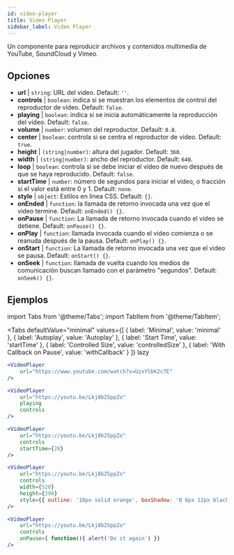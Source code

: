 ```yaml
---
id: video-player
title: Video Player
sidebar_label: Video Player
---
```


Un componente para reproducir archivos y contenidos multimedia de YouTube, SoundCloud y Vimeo.

## Opciones

* __url__ | `string`: URL del video. Default: `''`.
* __controls__ | `boolean`: indica si se muestran los elementos de control del reproductor de vídeo. Default: `false`.
* __playing__ | `boolean`: indica si se inicia automáticamente la reproducción del vídeo. Default: `false`.
* __volume__ | `number`: volumen del reproductor. Default: `0.8`.
* __center__ | `boolean`: controla si se centra el reproductor de vídeo. Default: `true`.
* __height__ | `(string|number)`: altura del jugador. Default: `360`.
* __width__ | `(string|number)`: ancho del reproductor. Default: `640`.
* __loop__ | `boolean`: controla si se debe iniciar el vídeo de nuevo después de que se haya reproducido. Default: `false`.
* __startTime__ | `number`: número de segundos para iniciar el video, o fracción si el valor está entre 0 y 1. Default: `none`.
* __style__ | `object`: Estilos en línea CSS. Default: `{}`.
* __onEnded__ | `function`: la llamada de retorno invocada una vez que el video termine. Default: `onEnded() {}`.
* __onPause__ | `function`: La llamada de retorno invocada cuando el video se detiene. Default: `onPause() {}`.
* __onPlay__ | `function`: llamada invocada cuando el video comienza o se reanuda después de la pausa. Default: `onPlay() {}`.
* __onStart__ | `function`: La llamada de retorno invocada una vez que el video se pausa. Default: `onStart() {}`.
* __onSeek__ | `function`: llamada de vuelta cuando los medios de comunicación buscan llamado con el parámetro "segundos". Default: `onSeek() {}`.


## Ejemplos

import Tabs from '@theme/Tabs';
import TabItem from '@theme/TabItem';

<Tabs
    defaultValue="minimal"
    values={[
        { label: 'Minimal', value: 'minimal' },
        { label: 'Autoplay', value: 'Autoplay' },
        { label: 'Start Time', value: 'startTime' },
        { label: 'Controlled Size', value: 'controlledSize' },
        { label: 'With Callback on Pause', value: 'withCallback' }
    ]}
    lazy
>
<TabItem value="minimal">

```jsx live
<VideoPlayer
    url="https://www.youtube.com/watch?v=UzxYlbK2c7E"
/>
```

</TabItem>

<TabItem value="withStyle">

```jsx live
<VideoPlayer
    url="https://youtu.be/Lkj8b25ppZo"
    playing
    controls
/>
```
</TabItem>

<TabItem value="startTime">

```jsx live
<VideoPlayer
    url="https://youtu.be/Lkj8b25ppZo"
    controls
    startTime={28}
/>
```
</TabItem>


<TabItem value="controlledSize">

```jsx live
<VideoPlayer
    url="https://youtu.be/Lkj8b25ppZo"
    controls
    width={520}
    height={290}
    style={{ outline: '10px solid orange', boxShadow: '0 6px 12px black'}}
/>
```
</TabItem>


<TabItem value="withCallback">

```jsx live
<VideoPlayer
    url="https://youtu.be/Lkj8b25ppZo"
    controls
    onPause={ function(){ alert('Do it again') }}
/>
```
</TabItem>

</Tabs>



